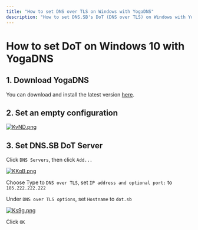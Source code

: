 ```yaml
---
title: "How to set DNS over TLS on Windows with YogaDNS"
description: "How to set DNS.SB's DoT (DNS over TLS) on Windows with YogaDNS"
---
```


# How to set DoT on Windows 10 with YogaDNS

## 1. Download YogaDNS

You can download and install the latest version [here](https://yogadns.com/download/).

## 2. Set an empty configuration

[![KvND.png](https://s3.image.hosting/2021/07/02/KvND.png)](https://s3.image.hosting/2021/07/02/KvND.png)

## 3. Set DNS.SB DoT Server

Click `DNS Servers`, then click `Add...`

[![KKqB.png](https://s3.image.hosting/2021/07/02/KKqB.png)](https://s3.image.hosting/2021/07/02/KKqB.png)

Choose Type to `DNS over TLS`, set `IP address and optional port:` to `185.222.222.222`

Under `DNS over TLS options`, set `Hostname` to `dot.sb`

[![Ks9g.png](https://s3.image.hosting/2021/07/02/Ks9g.png)](https://s3.image.hosting/2021/07/02/Ks9g.png)

Click `OK`
